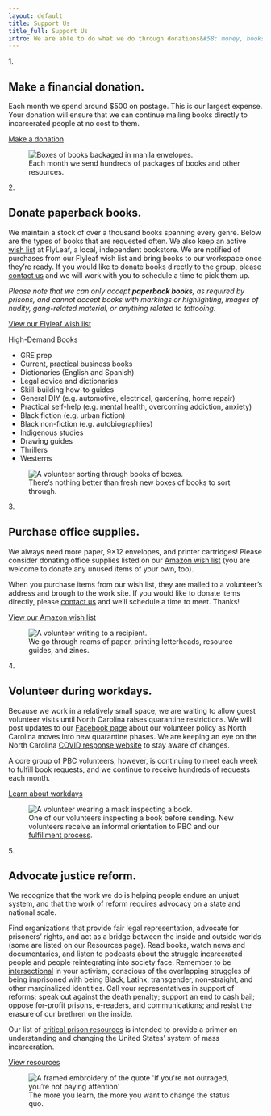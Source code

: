 ```yaml
---
layout: default
title: Support Us
title_full: Support Us
intro: We are able to do what we do through donations&#58; money, books, supplies, and time. Below are details about how you can help.
---
```


<div class="support-method" style="--index: 0">
	<div class="number">
		<p>1.</p>
	</div>
	<div class="content">
		<h2>Make a financial donation.</h2>
		<p>Each month we spend around $500 on postage. This is our largest expense. Your donation will ensure that we can continue mailing books directly to incarcerated people at no cost to them.</p>
		<a href="/donate" class="btn-secondary arrow">Make a donation</a>
	</div>
	<figure class="support-image">
		<img src="/img/photo-packages.jpg" alt="Boxes of books backaged in manila envelopes.">
		<figcaption>Each month we send hundreds of packages of books and other resources.</figcaption>
	</figure>
</div>

<div class="support-method" style="--index: 1">
	<div class="number">
		<p>2.</p>
	</div>
	<div class="content">
		<h2 id="donate-books">Donate paperback books.</h2>
		<p>We maintain a stock of over a thousand books spanning every genre. Below are the types of books that are requested often. We also keep an active <a href="{{ site.flyleaf_wishlist }}">wish list</a> at FlyLeaf, a local, independent bookstore. We are notified of purchases from our Flyleaf wish list and bring books to our workspace once they’re ready. If you would like to donate books directly to the group, please <a href="mailto:{{ site.help_email }}subject=Book%20Donation">contact us</a> and we will work with you to schedule a time to pick them up.</p>
		<p><i>Please note that we can only accept <strong>paperback books</strong>, as required by prisons, and cannot accept books with markings or highlighting, images of nudity, gang-related material, or anything related to tattooing.</i></p>
		<a href="{{ site.flyleaf_wishlist }}" class="btn-secondary external-link">View our Flyleaf wish list</a>
		<div class="genre-links">
			<p class="label">High-Demand Books</p>
			<ul>
				<li>GRE prep</li>
				<li>Current, practical business books</li>
				<li>Dictionaries (English and Spanish)</li>
				<li>Legal advice and dictionaries</li>
				<li>Skill-building how-to guides</li>
				<li>General DIY (e.g. automotive, electrical, gardening, home repair)</li>
				<li>Practical self-help (e.g. mental health, overcoming addiction, anxiety)</li>
				<li>Black fiction (e.g. urban fiction)</li>
				<li>Black non-fiction (e.g. autobiographies)</li>
				<li>Indigenous studies</li>
				<li>Drawing guides</li>
				<li>Thrillers</li>
				<li>Westerns</li>
			</ul>
		</div>
	</div>
	<figure class="support-image">
		<img src="/img/photo-donations.jpg" alt="A volunteer sorting through books of boxes.">
		<figcaption>There‘s nothing better than fresh new boxes of books to sort through.</figcaption>
	</figure>
</div>

<div class="support-method" style="--index: 2">
	<div class="number">
		<p>3.</p>
	</div>
	<div class="content">
		<h2>Purchase office supplies.</h2>
		<p>We always need more paper, 9×12 envelopes, and printer cartridges! Please consider donating office supplies listed on our <a href="{{ site.amazon_wishlist }}">Amazon wish list</a> (you are welcome to donate any unused items of your own, too).</p>
		<p>When you purchase items from our wish list, they are mailed to a volunteer’s address and brough to the work site. If you would like to donate items directly, please <a href="mailto:{{ site.contact_email }}?subject=Office%20Supply%20Donation">contact us</a> and we’ll schedule a time to meet. Thanks!</p>
		<a href="{{ site.amazon_wishlist }}" class="btn-secondary external-link">View our Amazon wish list</a>
	</div>
	<figure class="support-image">
		<img src="/img/photo-volunteer-3.jpg" alt="A volunteer writing to a recipient.">
		<figcaption>We go through reams of paper, printing letterheads, resource guides, and zines.</figcaption>
	</figure>
	
</div>

<div class="support-method" style="--index: 3">
	<div class="number">
		<p>4.</p>
	</div>
	<div class="content">
		<h2 id="volunteer">Volunteer during workdays.</h2>
		<p>Because we work in a relatively small space, we are waiting to allow guest volunteer visits until North Carolina raises quarantine restrictions. We will post updates to our <a href="{{ site.facebook_link }}">Facebook page</a> about our volunteer policy as North Carolina moves into new quarantine phases. We are keeping an eye on the North Carolina <a href="https://www.nc.gov/covid19">COVID response website</a> to stay aware of changes.</p>
		<p>A core group of PBC volunteers, however, is continuing to meet each week to fulfill book requests, and we continue to receive hundreds of requests each month.</p>
		<a href="/about#workdays" class="btn-secondary arrow">Learn about workdays</a>
	</div>
	<figure class="support-image">
		<img src="/img/photo-volunteer-2.jpg" alt="A volunteer wearing a mask inspecting a book.">
		<figcaption>One of our volunteers inspecting a book before sending. New volunteers receive an informal orientation to PBC and our <a href="/about#workdays">fulfillment process</a>.</figcaption>
	</figure>
</div>

<div class="support-method" style="--index: 4">
	<div class="number">
		<p>5.</p>
	</div>
	<div class="content">
		<h2 id="justice-reform">Advocate justice reform.</h2>
		<p>We recognize that the work we do is helping people endure an unjust system, and that the work of reform requires advocacy on a state and national scale.</p>
		<p>Find organizations that provide fair legal representation, advocate for prisoners’ rights, and act as a bridge between the inside and outside worlds (some are listed on our Resources page). Read books, watch news and documentaries, and listen to podcasts about the struggle incarcerated people and people reintegrating into society face. Remember to be <a href="https://www.vox.com/the-highlight/2019/5/20/18542843/intersectionality-conservatism-law-race-gender-discrimination">intersectional</a> in your activism, conscious of the overlapping struggles of being imprisoned with being Black, Latinx, transgender, non-straight, and other marginalized identities. Call your representatives in support of reforms; speak out against the death penalty; support an end to cash bail; oppose for-profit prisons, e-readers, and communications; and resist the erasure of our brethren on the inside.</p>
		<p>Our list of <a href="/resources#critical-prison-resources">critical prison resources</a> is intended to provide a primer on understanding and changing the United States’ system of mass incarceration.</p>
		<a href="/resources#critical-prison-resources" class="btn-secondary arrow">View resources</a>
	</div>
	<figure class="support-image">
		<img src="/img/photo-outraged.jpg" alt="A framed embroidery of the quote 'If you're not outraged, you’re not paying attention'">
		<figcaption>The more you learn, the more you want to change the status quo.</figcaption>
	</figure>
</div>
